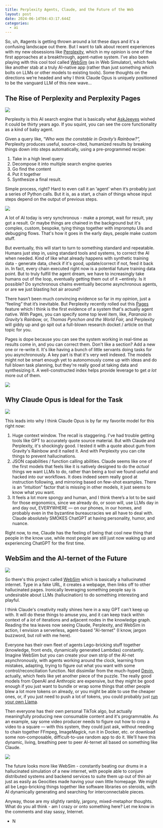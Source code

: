 ```yaml
---
title: Perplexity Agents, Claude, and the Future of the Web
layout: post
date: 2024-06-14T04:43:17.644Z
categories:
  - ai
---
```

So, uh, #agents is getting thrown around a lot these days and it's a confusing landscape out there. But I want to talk about recent experiences with my new obsessions like [Perplexity](https://www.perplexity.ai/), which in my opinion is one of the first approaches at a breakthrough, agent-native system. I’ve also been playing with this cool tool called [WebSim](https://websim.ai/) (as in Web Simulator), which feels like another stab at a truly AI-native app (rather than just something which bolts on LLMs or other models to existing tools). Some thoughts on the directions we’re headed and why I think Claude Opus is uniquely positioned to be the vanguard LLM of this new wave…

## The Rise of Perplexity and Perplexity Pages

![](/images/agents.png)

Perplexity is this AI search engine that is basically what [AskJeeves](https://www.askjeeves.com/) wished it could be thirty years ago. If you squint, you can see the core functionality as a kind of baby agent.

Given a query like, “*Who was the constable in Gravity’s Rainbow?”,* Perplexity produces useful, source-cited, humanized results by breaking things down into steps automatically, using a pre-programmed recipe:

1. Take in a high level query
2. Decompose it into multiple search engine queries
3. Go find the content
4. Put it together
5. Synthesize a final result.

Simple process, right? Hard to even call it an ‘agent’ when it’s probably just a series of Python calls. But it is, as a start, a chain of things whose input steps depend on the output of previous steps.

![](/images/anime-llm-chain.png)

A lot of AI today is very synchronous - make a prompt, wait for result, yay got a result. Or maybe things are chained in the background but it's complex, custom, bespoke, tying things together with impromptu UIs and debugging flows. That's how it goes in the early days, people make custom stuff.

But eventually, this will start to turn to something standard and repeatable. Humans just step in, using standard tools and systems, to correct the AI when needed. Kind of like what already happens with synthetic training data - generate data, check if it's good, update/correct if not, feed it back in. In fact, every chain executed right now is a potential future training data point. But to truly fulfill the agent dream, we have to increasingly take humans out of the loop, eventually getting them out of it ~entirely. Is it possible? Do synchronous chains eventually become asynchronous agents, or are we just blasting hot air around?

There hasn’t been much convincing evidence so far in my opinion, just a “feeling” that it’s inevitable. But Perplexity recently rolled out this [Pages](https://www.perplexity.ai/hub/faq/what-is-perplexity-pages) feature which I think is the first evidence of a system that's actually agent native. With Pages, you can specify some top level item, like, *Paranoia in Gravity’s Rainbow,* or, *Thomas Pynchon and the World Fair,* and Perplexity will giddy up and go spit out a full-blown research docket / article on that topic for you.

Pages is dope because you can see the system working in real-time as results come in, and you can correct them. Don't like a section? Add a new one or re-write it. It's like having a bunch of little servants doing tasks for you asynchronously. A key part is that it's very well indexed. The models might not be smart enough yet to autonomously come up with ideas and do full blown task planning, but they're really good at taking data and synthesizing it. A well-constructed index helps provide leverage to get *a lot* more out of them.

![](/images/perplexity-edit.png)

## Why Claude Opus is Ideal for the Task

![](/images/swagged-out-claude.png)

This leads into why I think Claude Opus is by far my favorite model for this right now:

1. Huge context window. The recall is staggering. I've had trouble getting tools like GPT to accurately quote source material. But with Claude and Perplexity, it's shockingly good. I tested it with a quote about gum from Gravity's Rainbow and it nailed it. And with Perplexity you can cite things to prevent hallucinations.
2. JSON capabilities / function calling abilities. Claude seems like one of the first models that feels like it is natively designed to do the *actual* things we want LLMs to do, rather than being a tool we found useful and hacked into our workflows. It does indeed seem really good at instruction following, and mirroring based on few-shot examples. There is an “intuition” factor that is missing in other models, it just seems to know what you want.
3. It feels a lot more spongy and human, and I think there’s a lot to be said for those ergonomics, since we already do, or soon will, use LLMs day in and day out, EVERYWHERE — on our phones, in our homes, and probably even in the byzantine bureaucracies we all have to deal with. Claude absolutely SMOKES ChatGPT at having personality, humor, and nuance.

Right now, to me, Claude has the feeling of being that cool new thing that people in the know use, while most people are still just now waking up and experiencing ChatGPT for the first time.

## WebSim and the AI-ternet of the Future

![](/images/websim-animated-ascii.png)

So there's this project called [WebSim](https://websim.ai/) which is basically a hallucinated internet. Type in a fake URL, it creates a webpage, then links off to other hallucinated pages. Ironically leveraging something people say is undesirable about LLMs (hallucination) to do something interesting and playful.

I think Claude's creativity really shines here in a way GPT can't keep up with. It will do these things to amuse you, and it can keep track within context of a *lot* of iterations and adjacent nodes in the knowledge graph. Reading the tea leaves now seeing Claude, Perplexity, and WebSim in action, I envision a serverless, agent-based "AI-ternet" (I know, jargon buzzword, but roll with me here).

Everyone has their own fleet of agents Lego-bricking stuff together (knowledge, front ends, dynamically generated Lambdas) constantly. Imagine WebSim but you can create your own strip of the AI-net asynchronously, with agents working around the clock, learning from mistakes, adapting, trying to figure out what you want with some control/reconciliation function. Not dissimilar from the much-hyped [Devin](https://www.cognition.ai/blog/introducing-devin), actually, which feels like yet another piece of the puzzle. The really good models from OpenAI and Anthropic are expensive, but they might be good enough if you just want to bundle or wrap some things that other people blew a lot more tokens on already, or you might be able to use the cheaper ones, or, if you just need to push a lot of tokens, you could probably just [run your own Llama](https://ollama.com/).

Then everyone has their own personal TikTok algo, but actually meaningfully producing new consumable content and it's programmable. As an example, say some video producer needs to figure out how to crop a video to a square — with this system, they could just ask, without needing to chain together FFmpeg, ImageMagick, run it in Docker, etc. or download some non-composable, difficult-to-use random app to do it. We'll have this dynamic, living, breathing peer to peer AI-ternet all based on something like Claude.

![](/images/anime-claude.png)

The future looks more like WebSim - constantly beating our drums in a hallucinated simulation of a new internet, with people able to conjure distributed systems and backend services to suite them up out of thin air just as easily as Geocities made having your own little homepage. We might all be Lego-bricking things together like software libraries on steroids, with AI dynamically generating and searching for interconnectable pieces.

Anyway, those are my slightly rambly, jargony, mixed-metaphor thoughts. What do you all think - am I crazy or onto something here? Let me know in the comments and stay sassy, Internet.

* N